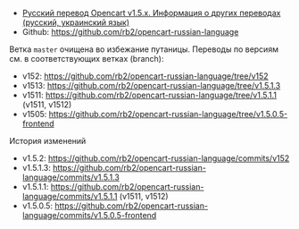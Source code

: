 * [Русский перевод Opencart v1.5.x. Информация о других переводах (русский, украинский язык)](http://rb.labtodo.com/page/opencart-1505-russian-language-pack)
* Github: https://github.com/rb2/opencart-russian-language

Ветка `master` очищена во избежание путаницы.
Переводы по версиям см. в соответствующих ветках (branch):

* v152: https://github.com/rb2/opencart-russian-language/tree/v152
* v1513: https://github.com/rb2/opencart-russian-language/tree/v1.5.1.3
* v1511: https://github.com/rb2/opencart-russian-language/tree/v1.5.1.1 (v1511, v1512)
* v1505: https://github.com/rb2/opencart-russian-language/tree/v1.5.0.5-frontend

История изменений
* v1.5.2:   https://github.com/rb2/opencart-russian-language/commits/v152
* v1.5.1.3: https://github.com/rb2/opencart-russian-language/commits/v1.5.1.3
* v1.5.1.1: https://github.com/rb2/opencart-russian-language/commits/v1.5.1.1 (v1511, v1512)
* v1.5.0.5: https://github.com/rb2/opencart-russian-language/commits/v1.5.0.5-frontend
